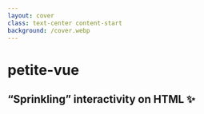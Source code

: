 ```yaml
---
layout: cover
class: text-center content-start
background: /cover.webp
---
```


# **petite-vue**

## “Sprinkling” interactivity on HTML ✨

<!--
* Thank the organizers
-->

